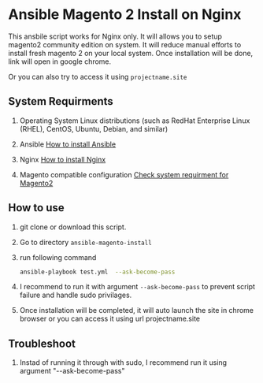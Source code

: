 # Ansible Magento 2 Install on Nginx

This ansbile script works for Nginx only. It will allows you to setup magento2 community edition on system. It will reduce manual efforts to install fresh magento 2 on your local system. Once installation will be done, link will open in google chrome.

Or you can also try to access it using  `projectname.site`  


## System Requirments

1. Operating System Linux distributions (such as RedHat Enterprise Linux (RHEL), CentOS, Ubuntu, Debian, and similar)

2. Ansible [How to install Ansible](https://docs.ansible.com/ansible/latest/installation_guide/intro_installation.html)

3. Nginx [How to install Nginx](https://ubuntu.com/tutorials/install-and-configure-nginx#1-overview)

4. Magento compatible configuration [Check system requirment for Magento2](https://devdocs.magento.com/guides/v2.3/install-gde/system-requirements-tech.html)

## How to use

1.  git clone or download this script.

2. Go to directory `ansible-magento-install`

3. run following command 
	```sh
	ansible-playbook test.yml  --ask-become-pass
	```

4.  I recommend to run it with argument  `--ask-become-pass` to prevent script failure and handle sudo privilages. 

5. Once installation will be completed, it will auto launch the site in chrome browser or you can access it using url projectname.site 

## Troubleshoot

1. Instad of running it through with sudo, I recommend run it using argument "--ask-become-pass"  
